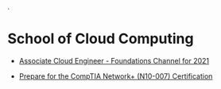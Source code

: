 


.

# School of Cloud Computing




-  [Associate Cloud Engineer - Foundations Channel for 2021 ](https://app.pluralsight.com/channels/details/db285911-816c-4297-80e1-ed08e58ce974)




- [Prepare for the CompTIA Network+ (N10-007) Certification](https://github.com/nancyalaswad90/Prepare-for-the-CompTIA-Network-N10-007-Certification)

